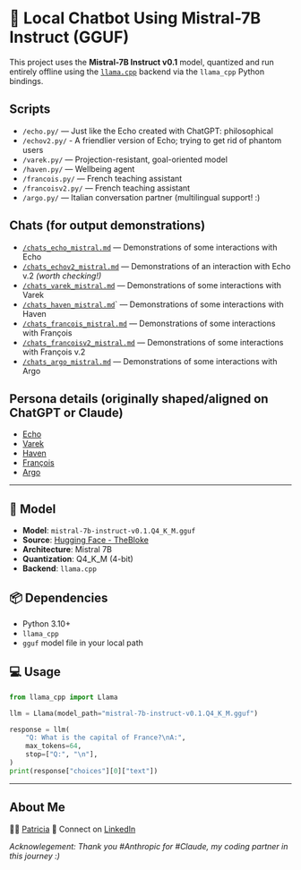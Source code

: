 # 🦙 Local Chatbot Using Mistral-7B Instruct (GGUF)

This project uses the **Mistral-7B Instruct v0.1** model, quantized and run entirely offline using the [`llama.cpp`](https://github.com/ggerganov/llama.cpp) backend via the `llama_cpp` Python bindings.


## Scripts

- `/echo.py/` — Just like the Echo created with ChatGPT: philosophical
- `/echov2.py/` - A friendlier version of Echo; trying to get rid of phantom users
- `/varek.py/` — Projection-resistant, goal-oriented model
- `/haven.py/` — Wellbeing agent
- `/francois.py/` — French teaching assistant
- `/francoisv2.py/` — French teaching assistant
- `/argo.py/` — Italian conversation partner (multilingual support! :)

## Chats (for output demonstrations)

- [`/chats_echo_mistral.md`](./chats_echo_mistral.md) — Demonstrations of some interactions with Echo
- [`/chats_echov2_mistral.md`](./chats_echov2_mistral.md) — Demonstrations of an interaction with Echo v.2 *(worth checking!)*
- [`/chats_varek_mistral.md`](./chats_varek_mistral.md) — Demonstrations of some interactions with Varek
- [`/chats_haven_mistral.md`](./chats_haven_mistral.md)` — Demonstrations of some interactions with Haven
- [`/chats_francois_mistral.md`](./chats_francois_mistral.md) — Demonstrations of some interactions with François
- [`/chats_francoisv2_mistral.md`](./chats_francoisv2_mistral.md) — Demonstrations of some interactions with François v.2
- [`/chats_argo_mistral.md`](./chats_argo_mistral.md) — Demonstrations of some interactions with Argo

## Persona details (originally shaped/aligned on ChatGPT or Claude)

- [Echo](../personas/004_echo.md) 
- [Varek](../personas/003_projection_resistant_models.md) 
- [Haven](../personas/010_wellbeing_companion.md) 
- [François](../personas/006_french_assistant.md)
- [Argo](../personas/005_italian_conversation_partner.md)

--- 

## 🧠 Model

- **Model**: `mistral-7b-instruct-v0.1.Q4_K_M.gguf`
- **Source**: [Hugging Face - TheBloke](https://huggingface.co/TheBloke)
- **Architecture**: Mistral 7B
- **Quantization**: Q4_K_M (4-bit)
- **Backend**: `llama.cpp`

## 📦 Dependencies

- Python 3.10+
- `llama_cpp`
- `gguf` model file in your local path

## 💻 Usage

```python
from llama_cpp import Llama

llm = Llama(model_path="mistral-7b-instruct-v0.1.Q4_K_M.gguf")

response = llm(
    "Q: What is the capital of France?\nA:",
    max_tokens=64,
    stop=["Q:", "\n"],
)
print(response["choices"][0]["text"])
```
---

 ## About Me

  👩‍💻 [Patricia](https://github.com/patriciaschaffer)
  🔗 Connect on [LinkedIn](https://www.linkedin.com/in/patriciaschaffer)
  
  *Acknowlegement: Thank you #Anthropic for #Claude, my coding partner in this journey :)*
  
 
  
